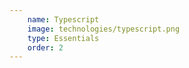 ```yaml
---
    name: Typescript
    image: technologies/typescript.png
    type: Essentials
    order: 2
---
```

